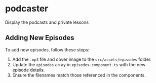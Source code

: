# podcaster

Display the podcasts and private lessons

## Adding New Episodes

To add new episodes, follow these steps:

1. Add the `.mp3` file and cover image to the `src/assets/episodes` folder.
2. Update the `episodes` array in `episodes.component.ts` with the new episode details.
3. Ensure the filenames match those referenced in the components.